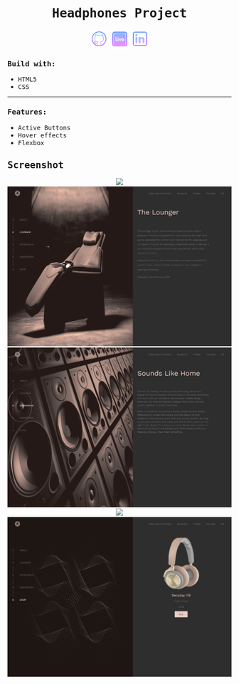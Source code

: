 <h1 align="center"><samp>Headphones Project</samp> </h1>
<p align="center"> 
  <a href="https://github.com/xoFrey" target="_blank"> <img width="40" align="center" src="./assets/img/icons8-github-64.png"/></a>
  <a href="https://wanderlust-adventures-inky.vercel.app" target="_blank"> <img width="45" align="center" src="./assets/img/icons8-livepage-64.png"/></a>
  <a href="https://www.linkedin.com/in/izel-acar-0572332ba/" target="_blank"> <img width="40" align="center" src="./assets/img/icons8-linkedin-64.png"/></a>
</p>


<h3><samp>Build with:</samp></h3>
<ul>
<li><samp>HTML5</samp></li>
<li><samp>CSS</samp></li>
</ul>

<hr/>

<h3><samp>Features:</samp></h3>
<ul>
<li><samp>Active Buttons</samp></li>
<li><samp>Hover effects</samp></li>
  <li><samp>Flexbox</samp></li>
</ul>

<h2><samp>Screenshot</samp></h2>

<p align="center">
<img src="./assets/img/screenshot-about.png"/>
<img src="./assets/img/screenshot-lounger.png"/>
<img src="./assets/img/screenshot-experience.png"/>
<img src="./assets/img/screenshot-inspiration.png"/>
<img src="./assets/img/screenshot-shop.png"/>
</p>
